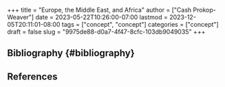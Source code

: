 +++
title = "Europe, the Middle East, and Africa"
author = ["Cash Prokop-Weaver"]
date = 2023-05-22T10:26:00-07:00
lastmod = 2023-12-05T20:11:01-08:00
tags = ["concept", "concept"]
categories = ["concept"]
draft = false
slug = "9975de88-d0a7-4f47-8cfc-103db9049035"
+++

## Bibliography {#bibliography}

## References

<style>.csl-entry{text-indent: -1.5em; margin-left: 1.5em;}</style><div class="csl-bib-body">
</div>
